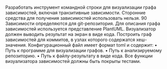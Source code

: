 

Разработать инструмент командной строки для визуализации графа
зависимостей, включая транзитивные зависимости. Сторонние средства для
получения зависимостей использовать нельзя.
90
Зависимости определяются для git-репозитория. Для описания графа
зависимостей используется представление PlantUML. Визуализатор должен
выводить результат на экран в виде кода.
Построить граф зависимостей для коммитов, в узлах которого содержатся
хеш-значения.
Конфигурационный файл имеет формат toml и содержит:
• Путь к программе для визуализации графов.
• Путь к анализируемому репозиторию.
• Путь к файлу-результату в виде кода.
Все функции визуализатора зависимостей должны быть покрыты тестами.

